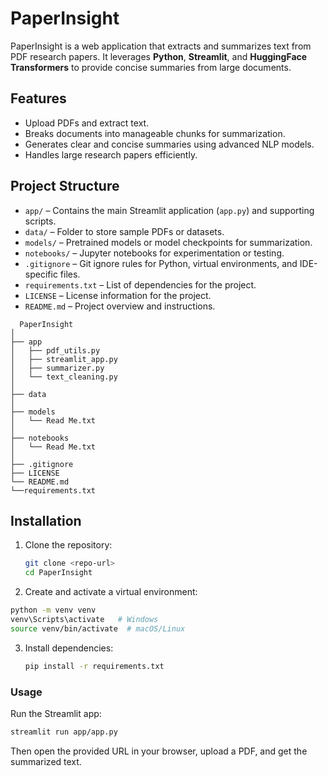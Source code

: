 # PaperInsight

PaperInsight is a web application that extracts and summarizes text from PDF research papers. It leverages **Python**, **Streamlit**, and **HuggingFace Transformers** to provide concise summaries from large documents.

## Features
- Upload PDFs and extract text.
- Breaks documents into manageable chunks for summarization.
- Generates clear and concise summaries using advanced NLP models.
- Handles large research papers efficiently.

## Project Structure
- `app/` – Contains the main Streamlit application (`app.py`) and supporting scripts.  
- `data/` – Folder to store sample PDFs or datasets.  
- `models/` – Pretrained models or model checkpoints for summarization.  
- `notebooks/` – Jupyter notebooks for experimentation or testing.  
- `.gitignore` – Git ignore rules for Python, virtual environments, and IDE-specific files.  
- `requirements.txt` – List of dependencies for the project.  
- `LICENSE` – License information for the project.  
- `README.md` – Project overview and instructions.

```
  PaperInsight
│
├── app
│   ├── pdf_utils.py
│   ├── streamlit_app.py
│   ├── summarizer.py
│   └── text_cleaning.py
│
├── data
│
├── models
│   └── Read Me.txt
│
├── notebooks
│   └── Read Me.txt
│
├── .gitignore
├── LICENSE
└── README.md
└──requirements.txt
 ```

## Installation
1. Clone the repository:
   ```bash
   git clone <repo-url>
   cd PaperInsight
   ```
2. Create and activate a virtual environment:
  ```bash
  python -m venv venv
  venv\Scripts\activate   # Windows
  source venv/bin/activate  # macOS/Linux
  ```

3. Install dependencies:
   ```bash
   pip install -r requirements.txt
   ```

### Usage
Run the Streamlit app:
```bash
streamlit run app/app.py
```
Then open the provided URL in your browser, upload a PDF, and get the summarized text.


